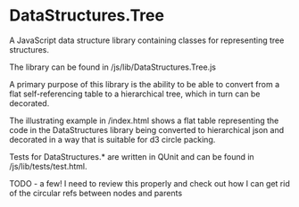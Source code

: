 DataStructures.Tree
===================

A JavaScript data structure library containing classes for representing tree structures.  

The library can be found in /js/lib/DataStructures.Tree.js

A primary purpose of this library is the ability to be able to convert from a flat self-referencing table to a hierarchical tree, which in turn can be decorated.

The illustrating example in /index.html shows a flat table representing the code in the DataStructures library being converted to hierarchical json and decorated in a way that is suitable for d3 circle packing.

Tests for DataStructures.* are written in QUnit and can be found in /js/lib/tests/test.html.

TODO - a few!  I need to review this properly and check out how I can get rid of the circular refs between nodes and parents

